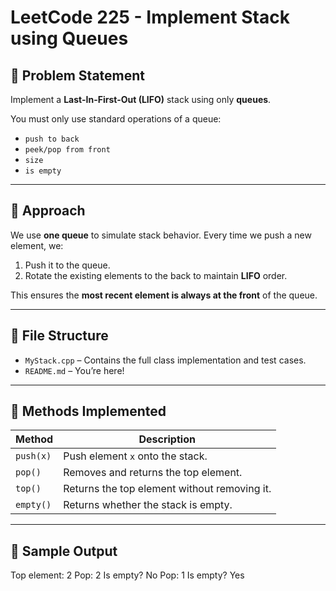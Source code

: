 # LeetCode 225 - Implement Stack using Queues

## 🧠 Problem Statement

Implement a **Last-In-First-Out (LIFO)** stack using only **queues**.

You must only use standard operations of a queue:
- `push to back`
- `peek/pop from front`
- `size`
- `is empty`

---

## 🚀 Approach

We use **one queue** to simulate stack behavior. Every time we push a new element, we:
1. Push it to the queue.
2. Rotate the existing elements to the back to maintain **LIFO** order.

This ensures the **most recent element is always at the front** of the queue.

---

## 📂 File Structure

- `MyStack.cpp` – Contains the full class implementation and test cases.
- `README.md` – You’re here!

---

## 📌 Methods Implemented

| Method  | Description |
|---------|-------------|
| `push(x)` | Push element `x` onto the stack. |
| `pop()`   | Removes and returns the top element. |
| `top()`   | Returns the top element without removing it. |
| `empty()` | Returns whether the stack is empty. |

---

## 🔧 Sample Output
Top element: 2
Pop: 2
Is empty? No
Pop: 1
Is empty? Yes
